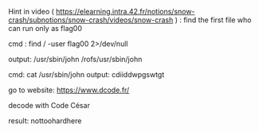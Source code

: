 Hint in video ( https://elearning.intra.42.fr/notions/snow-crash/subnotions/snow-crash/videos/snow-crash ) : 
find the first file who can run only as flag00

cmd : find / -user flag00 2>/dev/null

output: 
/usr/sbin/john
/rofs/usr/sbin/john

cmd: cat /usr/sbin/john
output:
cdiiddwpgswtgt

go to website: https://www.dcode.fr/

decode with Code César

result:
nottoohardhere




